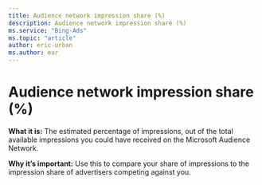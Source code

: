 ```yaml
---
title: Audience network impression share (%)
description: Audience network impression share (%)
ms.service: "Bing-Ads"
ms.topic: "article"
author: eric-urban
ms.author: eur
---
```


# Audience network impression share (%)

**What it is:**     The estimated percentage of impressions, out of the total available impressions you could have received on the Microsoft Audience Network.

**Why it’s important:**     Use this to compare your share of impressions to the impression share of advertisers competing against you.


